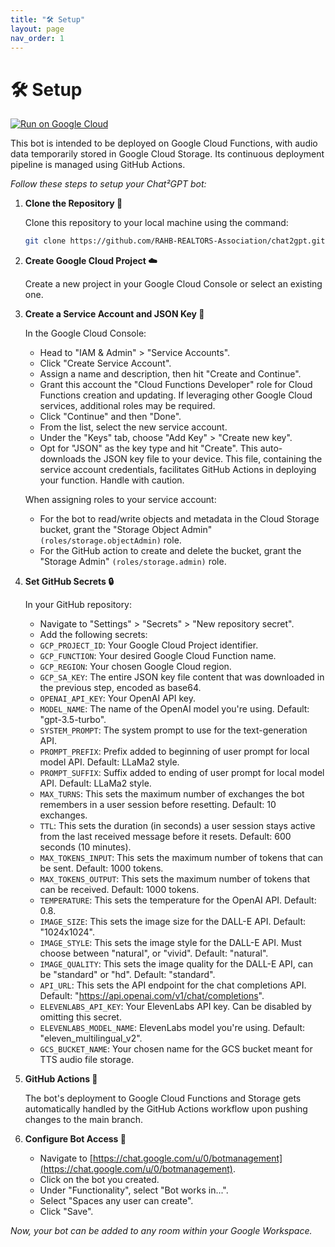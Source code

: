 ```yaml
---
title: "🛠️ Setup"
layout: page
nav_order: 1
---
```


# 🛠️ Setup
[![Run on Google Cloud](https://deploy.cloud.run/button.svg)](https://deploy.cloud.run?git_repo=https://github.com/RAHB-REALTORS-Association/chat2gpt)

This bot is intended to be deployed on Google Cloud Functions, with audio data temporarily stored in Google Cloud Storage. Its continuous deployment pipeline is managed using GitHub Actions.

*Follow these steps to setup your Chat²GPT bot:*

1. **Clone the Repository 📁**

    Clone this repository to your local machine using the command:

    ```bash
    git clone https://github.com/RAHB-REALTORS-Association/chat2gpt.git
    ```

2. **Create Google Cloud Project ☁️**

    Create a new project in your Google Cloud Console or select an existing one.

3. **Create a Service Account and JSON Key 📑**

    In the Google Cloud Console:
    - Head to "IAM & Admin" > "Service Accounts".
    - Click "Create Service Account".
    - Assign a name and description, then hit "Create and Continue".
    - Grant this account the "Cloud Functions Developer" role for Cloud Functions creation and updating. If leveraging other Google Cloud services, additional roles may be required.
    - Click "Continue" and then "Done".
    - From the list, select the new service account.
    - Under the "Keys" tab, choose "Add Key" > "Create new key".
    - Opt for "JSON" as the key type and hit "Create". This auto-downloads the JSON key file to your device. This file, containing the service account credentials, facilitates GitHub Actions in deploying your function. Handle with caution.

    When assigning roles to your service account:
    - For the bot to read/write objects and metadata in the Cloud Storage bucket, grant the "Storage Object Admin" `(roles/storage.objectAdmin)` role.
    - For the GitHub action to create and delete the bucket, grant the "Storage Admin" `(roles/storage.admin)` role.

4. **Set GitHub Secrets 🔒**

    In your GitHub repository:
    - Navigate to "Settings" > "Secrets" > "New repository secret".
    - Add the following secrets:
    - `GCP_PROJECT_ID`: Your Google Cloud Project identifier.
    - `GCP_FUNCTION`: Your desired Google Cloud Function name.
    - `GCP_REGION`: Your chosen Google Cloud region.
    - `GCP_SA_KEY`: The entire JSON key file content that was downloaded in the previous step, encoded as base64.
    - `OPENAI_API_KEY`: Your OpenAI API key.
    - `MODEL_NAME`: The name of the OpenAI model you're using. Default: "gpt-3.5-turbo".
    - `SYSTEM_PROMPT`: The system prompt to use for the text-generation API.
    - `PROMPT_PREFIX`: Prefix added to beginning of user prompt for local model API. Default: LLaMa2 style.
    - `PROMPT_SUFFIX`: Suffix added to ending of user prompt for local model API. Default: LLaMa2 style.
    - `MAX_TURNS`: This sets the maximum number of exchanges the bot remembers in a user session before resetting. Default: 10 exchanges.
    - `TTL`: This sets the duration (in seconds) a user session stays active from the last received message before it resets. Default: 600 seconds (10 minutes).
    - `MAX_TOKENS_INPUT`: This sets the maximum number of tokens that can be sent. Default: 1000 tokens.
    - `MAX_TOKENS_OUTPUT`: This sets the maximum number of tokens that can be received. Default: 1000 tokens.
    - `TEMPERATURE`: This sets the temperature for the OpenAI API. Default: 0.8.
    - `IMAGE_SIZE`: This sets the image size for the DALL-E API. Default: "1024x1024".
    - `IMAGE_STYLE`: This sets the image style for the DALL-E API. Must choose between "natural", or "vivid". Default: "natural".
    - `IMAGE_QUALITY`: This sets the image quality for the DALL-E API, can be "standard" or "hd". Default: "standard".
    - `API_URL`: This sets the API endpoint for the chat completions API. Default: "https://api.openai.com/v1/chat/completions".
    - `ELEVENLABS_API_KEY`: Your ElevenLabs API key. Can be disabled by omitting this secret.
    - `ELEVENLABS_MODEL_NAME`: ElevenLabs model you're using. Default: "eleven_multilingual_v2".
    - `GCS_BUCKET_NAME`: Your chosen name for the GCS bucket meant for TTS audio file storage.

5. **GitHub Actions 🚀**

    The bot's deployment to Google Cloud Functions and Storage gets automatically handled by the GitHub Actions workflow upon pushing changes to the main branch.

6. **Configure Bot Access 🤝**

    - Navigate to [https://chat.google.com/u/0/botmanagement](https://chat.google.com/u/0/botmanagement).
    - Click on the bot you created.
    - Under "Functionality", select "Bot works in...".
    - Select "Spaces any user can create".
    - Click "Save".

*Now, your bot can be added to any room within your Google Workspace.*
